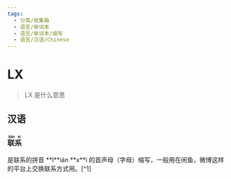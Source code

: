 ```yaml
---
tags:
  - 分类/收集箱
  - 语言/单词本
  - 语言/单词本/缩写
  - 语言/汉语/Chinese
---
```

# LX

> LX 是什么意思

## 汉语

<h3>
  <ruby>联系<rt>lián xì</rt></ruby>
</h3>
是联系的拼音 **l**ián **x**ì 的首声母（字母）缩写，一般用在闲鱼，微博这样的平台上交换联系方式用。[^1]

[^1]: [不懂就问lx是什么意思啊](https://www.xiaohongshu.com/explore/6475d8bb00000000120314ab)